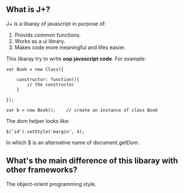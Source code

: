 ## What is J+?

J+ is a libaray of javascript in purpose of:


1. Provids common functions.
2. Works as a ui library.
3. Makes code more meaningful and lifes easier.

This libaray try to write **oop javascript code**. For example: 
	
	var Book = new Class({ 
	
		constructor: function(){ 
			// the constructor
		} 
		
	}); 
	 
	var b = new Book();    // create an instance of class Book
	
The dom helper looks like: 
	
	$('id').setStyle('margin', 4); 

In which $ is an alternative name of document.getDom  .


## What's the main difference of this libaray with other frameworks?

The object-orient programming style.
